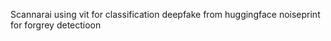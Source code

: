 Scannarai using vit for classification deepfake from huggingface noiseprint for forgrey detectioon 
